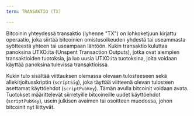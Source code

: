 ```yaml
---
term: TRANSAKTIO (TX)

---
```

Bitcoinin yhteydessä transaktio (lyhenne "TX") on lohkoketjuun kirjattu operaatio, joka siirtää bitcoinien omistusoikeuden yhdestä tai useammasta syötteestä yhteen tai useampaan lähtöön. Kukin transaktio kuluttaa panoksina UTXO:ita (Unspent Transaction Outputs), jotka ovat aiempien transaktioiden tuotoksia, ja luo uusia UTXO:ita tuotoksina, joita voidaan käyttää panoksina tulevissa transaktioissa.

Kukin tulo sisältää viittauksen olemassa olevaan tulosteeseen sekä allekirjoitusskriptin (`scriptSig`), joka täyttää viitteenä olevan tulosteen asettamat käyttöehdot (`scriptPubKey`). Tämän avulla bitcoinit voidaan avata. Tuotokset määrittelevät siirretyille bitcoineille uudet käyttöehdot (`scriptPubKey`), usein julkisen avaimen tai osoitteen muodossa, johon bitcoinit nyt liittyvät.